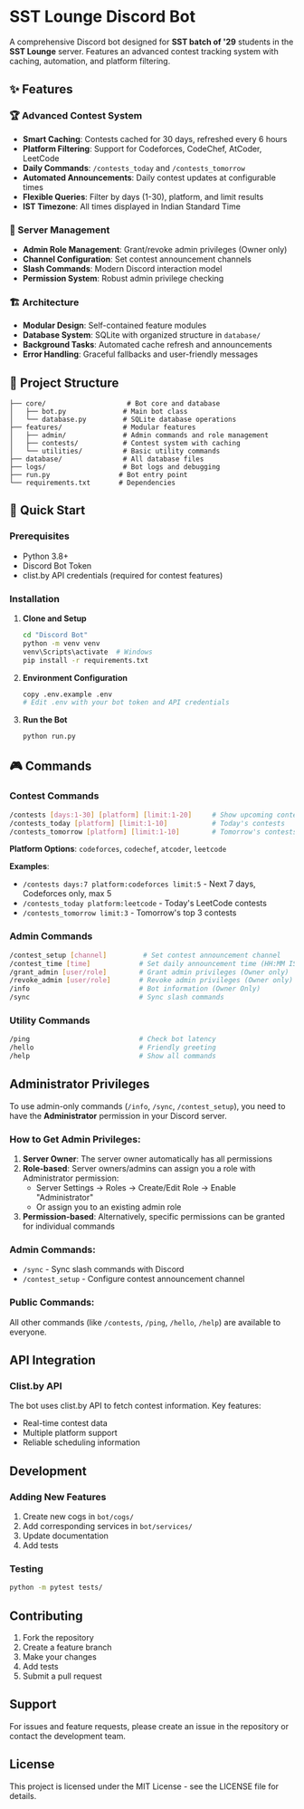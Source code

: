 # SST Lounge Discord Bot

A comprehensive Discord bot designed for **SST batch of '29** students in the **SST Lounge** server. Features an advanced contest tracking system with caching, automation, and platform filtering.

## ✨ Features

### 🏆 Advanced Contest System

- **Smart Caching**: Contests cached for 30 days, refreshed every 6 hours
- **Platform Filtering**: Support for Codeforces, CodeChef, AtCoder, LeetCode
- **Daily Commands**: `/contests_today` and `/contests_tomorrow`
- **Automated Announcements**: Daily contest updates at configurable times
- **Flexible Queries**: Filter by days (1-30), platform, and limit results
- **IST Timezone**: All times displayed in Indian Standard Time

### 🔧 Server Management

- **Admin Role Management**: Grant/revoke admin privileges (Owner only)
- **Channel Configuration**: Set contest announcement channels
- **Slash Commands**: Modern Discord interaction model
- **Permission System**: Robust admin privilege checking

### 🏗️ Architecture

- **Modular Design**: Self-contained feature modules
- **Database System**: SQLite with organized structure in `database/`
- **Background Tasks**: Automated cache refresh and announcements
- **Error Handling**: Graceful fallbacks and user-friendly messages

## 📁 Project Structure

```text
├── core/                    # Bot core and database
│   ├── bot.py              # Main bot class
│   └── database.py         # SQLite database operations
├── features/               # Modular features
│   ├── admin/              # Admin commands and role management
│   ├── contests/           # Contest system with caching
│   └── utilities/          # Basic utility commands
├── database/               # All database files
├── logs/                   # Bot logs and debugging
├── run.py                 # Bot entry point
└── requirements.txt       # Dependencies
```

## 🚀 Quick Start

### Prerequisites

- Python 3.8+
- Discord Bot Token
- clist.by API credentials (required for contest features)

### Installation

1. **Clone and Setup**

   ```bash
   cd "Discord Bot"
   python -m venv venv
   venv\Scripts\activate  # Windows
   pip install -r requirements.txt
   ```

2. **Environment Configuration**

   ```bash
   copy .env.example .env
   # Edit .env with your bot token and API credentials
   ```

3. **Run the Bot**
   ```bash
   python run.py
   ```

## 🎮 Commands

### Contest Commands

```bash
/contests [days:1-30] [platform] [limit:1-20]     # Show upcoming contests
/contests_today [platform] [limit:1-10]           # Today's contests
/contests_tomorrow [platform] [limit:1-10]        # Tomorrow's contests
```

**Platform Options**: `codeforces`, `codechef`, `atcoder`, `leetcode`

**Examples**:

- `/contests days:7 platform:codeforces limit:5` - Next 7 days, Codeforces only, max 5
- `/contests_today platform:leetcode` - Today's LeetCode contests
- `/contests_tomorrow limit:3` - Tomorrow's top 3 contests

### Admin Commands

```bash
/contest_setup [channel]         # Set contest announcement channel
/contest_time [time]            # Set daily announcement time (HH:MM IST)
/grant_admin [user/role]        # Grant admin privileges (Owner only)
/revoke_admin [user/role]       # Revoke admin privileges (Owner only)
/info                           # Bot information (Owner Only)
/sync                           # Sync slash commands
```

### Utility Commands

```bash
/ping                           # Check bot latency
/hello                          # Friendly greeting
/help                           # Show all commands
```

## Administrator Privileges

To use admin-only commands (`/info`, `/sync`, `/contest_setup`), you need to have the **Administrator** permission in your Discord server.

### How to Get Admin Privileges:

1. **Server Owner**: The server owner automatically has all permissions
2. **Role-based**: Server owners/admins can assign you a role with Administrator permission:
   - Server Settings → Roles → Create/Edit Role → Enable "Administrator"
   - Or assign you to an existing admin role
3. **Permission-based**: Alternatively, specific permissions can be granted for individual commands

### Admin Commands:

- `/sync` - Sync slash commands with Discord
- `/contest_setup` - Configure contest announcement channel

### Public Commands:

All other commands (like `/contests`, `/ping`, `/hello`, `/help`) are available to everyone.

## API Integration

### Clist.by API

The bot uses clist.by API to fetch contest information. Key features:

- Real-time contest data
- Multiple platform support
- Reliable scheduling information

## Development

### Adding New Features

1. Create new cogs in `bot/cogs/`
2. Add corresponding services in `bot/services/`
3. Update documentation
4. Add tests

### Testing

```bash
python -m pytest tests/
```

## Contributing

1. Fork the repository
2. Create a feature branch
3. Make your changes
4. Add tests
5. Submit a pull request

## Support

For issues and feature requests, please create an issue in the repository or contact the development team.

## License

This project is licensed under the MIT License - see the LICENSE file for details.
